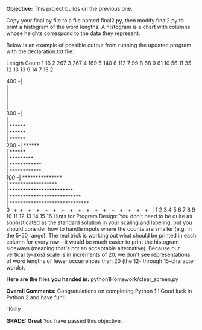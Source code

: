 ﻿**Objective:**
This project builds on the previous one.

Copy your final.py file to a file named final2.py, then modify final2.py to print a histogram of the word lengths. A histogram is a chart with columns whose heights correspond to the data they represent.

Below is an example of possible output from running the updated program with the declaration.txt file:

 
 Length    Count
       1       16
       2      267
       3      267
       4      169
       5      140
       6      112
       7       99
       8       68
       9       61
      10       56
      11       35
      12       13
      13        9
      14        7
      15        2

  400 -|                                             
       |                                             
       |                                             
       |                                             
       |                                             
  300 -|                                             
       |                                             
       |   ******                                    
       |   ******                                    
       |   ******                                    
  200 -|   ******                                    
       |   ******                                    
       |   *********                                 
       |   ************                              
       |   ************                              
  100 -|   ***************                           
       |   ******************                        
       |   ************************                  
       |   ***************************               
       |   ******************************            
    0 -+-+--+--+--+--+--+--+--+--+--+--+--+--+--+--+--+-
       | 1  2  3  4  5  6  7  8  9 10 11 12 13 14 15 16
Hints for Program Design: You don't need to be quite as sophisticated as the standard solution in your scaling and labeling, but you should consider how to handle inputs where the counts are smaller (e.g. in the 5-50 range). The real trick is working out what should be printed in each column for every row—it would be much easier to print the histogram sideways (meaning that's not an acceptable alternative). Because our vertical (y-axis) scale is in increments of 20, we don't see representations of word lengths of fewer occurrences than 20 (the 12- through 15-character words).

**Here are the files you handed in:**
python1Homework/clear_screen.py

**Overall Comments:**
 Congratulations on completing Python 1!! Good luck in Python 2 and have fun!!

-Kelly

**GRADE: Great**
 You have passed this objective.
